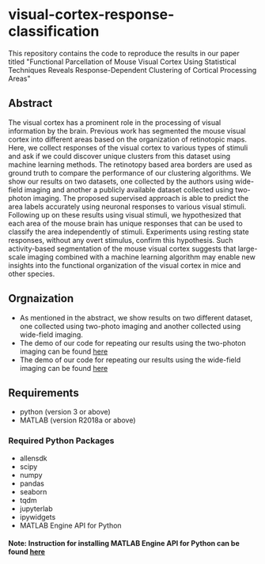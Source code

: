 # visual-cortex-response-classification

This repository contains the code to reproduce the results in our paper titled "Functional Parcellation of Mouse Visual Cortex Using Statistical Techniques Reveals Response-Dependent Clustering of Cortical Processing Areas"

## Abstract
The visual cortex has a prominent role in the processing of visual information by the brain. Previous work has segmented the mouse visual cortex into different areas based on the organization of retinotopic maps. Here, we collect responses of the visual cortex to various types of stimuli and ask if we could discover unique clusters from this dataset using machine learning methods. The retinotopy based area borders are used as ground truth to compare the performance of our clustering algorithms. We show our results on two datasets, one collected by the authors using wide-field imaging and another a publicly available dataset collected using two-photon imaging. The proposed supervised approach is able to predict the area labels accurately using neuronal responses to various visual stimuli. Following up on these results using visual stimuli, we hypothesized that each area of the mouse brain has unique responses that can be used to classify the area independently of stimuli. Experiments using resting state responses, without any overt stimulus, confirm this hypothesis.  Such activity-based segmentation of the mouse visual cortex suggests that large-scale imaging combined with a machine learning algorithm may enable new insights into the functional organization of the visual cortex in mice and other species.

## Orgnaization
- As mentioned in the abstract, we show results on two different dataset, one collected using two-photo imaging and another collected using wide-field imaging.
- The demo of our code for repeating our results using the two-photon imaging can be found [here](two-photon/ReadMe.md)
- The demo of our code for repeating our results using the wide-field imaging can be found [here](wide-field-imaging/ReadMe.md)

## Requirements

- python (version 3 or above)
- MATLAB (version R2018a or above)

### Required Python Packages
- allensdk
- scipy
- numpy
- pandas
- seaborn
- tqdm
- jupyterlab
- ipywidgets
- MATLAB Engine API for Python
#### Note: Instruction for installing MATLAB Engine API for Python can be found [here](https://www.mathworks.com/help/matlab/matlab_external/install-the-matlab-engine-for-python.html)
